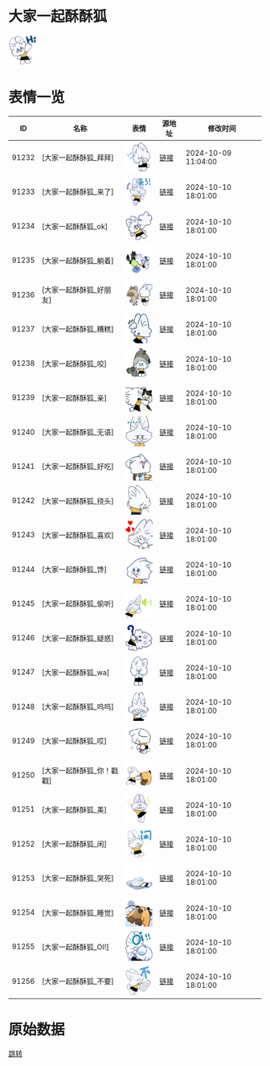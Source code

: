 # 大家一起酥酥狐

<img src="./cover.png" height="60" alt="cover" />

# 表情一览

|ID|名称|表情|源地址|修改时间|
|----|----|----|----|----|
|91232|[大家一起酥酥狐_拜拜]|<img src="./pic/091232_%5B大家一起酥酥狐_拜拜%5D.png" height="60" alt="拜拜"/>|[链接](https://i0.hdslb.com/bfs/garb/ac3a196664b47b23c1d41de4652591fad88fd8c0.png)|2024-10-09 11:04:00|
|91233|[大家一起酥酥狐_来了]|<img src="./pic/091233_%5B大家一起酥酥狐_来了%5D.png" height="60" alt="来了"/>|[链接](https://i0.hdslb.com/bfs/garb/17fd12d0dfd190b6ad40ccc5a28192cb6d99fe49.png)|2024-10-10 18:01:00|
|91234|[大家一起酥酥狐_ok]|<img src="./pic/091234_%5B大家一起酥酥狐_ok%5D.png" height="60" alt="ok"/>|[链接](https://i0.hdslb.com/bfs/garb/c38231217738cb705b328a3d457cb3eccec179d2.png)|2024-10-10 18:01:00|
|91235|[大家一起酥酥狐_躺着]|<img src="./pic/091235_%5B大家一起酥酥狐_躺着%5D.png" height="60" alt="躺着"/>|[链接](https://i0.hdslb.com/bfs/garb/893bab115f1f5094bf92a2050ea6d2637dacaa92.png)|2024-10-10 18:01:00|
|91236|[大家一起酥酥狐_好朋友]|<img src="./pic/091236_%5B大家一起酥酥狐_好朋友%5D.png" height="60" alt="好朋友"/>|[链接](https://i0.hdslb.com/bfs/garb/a1ead33ea066cbfb3184980cc85a02842073e515.png)|2024-10-10 18:01:00|
|91237|[大家一起酥酥狐_糟糕]|<img src="./pic/091237_%5B大家一起酥酥狐_糟糕%5D.png" height="60" alt="糟糕"/>|[链接](https://i0.hdslb.com/bfs/garb/d74f4494f4f5aac259b7db6184b27e8503e46b3d.png)|2024-10-10 18:01:00|
|91238|[大家一起酥酥狐_咬]|<img src="./pic/091238_%5B大家一起酥酥狐_咬%5D.png" height="60" alt="咬"/>|[链接](https://i0.hdslb.com/bfs/garb/8452b6e72edd9dee51ae0e302bdb91f383f6a8a2.png)|2024-10-10 18:01:00|
|91239|[大家一起酥酥狐_亲]|<img src="./pic/091239_%5B大家一起酥酥狐_亲%5D.png" height="60" alt="亲"/>|[链接](https://i0.hdslb.com/bfs/garb/594a36d0562819f6b8a516ca80ca6d02c996d26a.png)|2024-10-10 18:01:00|
|91240|[大家一起酥酥狐_无语]|<img src="./pic/091240_%5B大家一起酥酥狐_无语%5D.png" height="60" alt="无语"/>|[链接](https://i0.hdslb.com/bfs/garb/3612be16b15c841fca101b857ebd8670bb85aa79.png)|2024-10-10 18:01:00|
|91241|[大家一起酥酥狐_好吃]|<img src="./pic/091241_%5B大家一起酥酥狐_好吃%5D.png" height="60" alt="好吃"/>|[链接](https://i0.hdslb.com/bfs/garb/0f5aad43daf8cd1dc36af3f510a6754a47822bfe.png)|2024-10-10 18:01:00|
|91242|[大家一起酥酥狐_挠头]|<img src="./pic/091242_%5B大家一起酥酥狐_挠头%5D.png" height="60" alt="挠头"/>|[链接](https://i0.hdslb.com/bfs/garb/b5f9f219c699b26107cdade3a8b8c0c8baf05dd0.png)|2024-10-10 18:01:00|
|91243|[大家一起酥酥狐_喜欢]|<img src="./pic/091243_%5B大家一起酥酥狐_喜欢%5D.png" height="60" alt="喜欢"/>|[链接](https://i0.hdslb.com/bfs/garb/f6c668e85368b16ff78b686155f5aea1a411ae54.png)|2024-10-10 18:01:00|
|91244|[大家一起酥酥狐_馋]|<img src="./pic/091244_%5B大家一起酥酥狐_馋%5D.png" height="60" alt="馋"/>|[链接](https://i0.hdslb.com/bfs/garb/2a2dcde6a096a254d23491c1eacae7620ab2bc62.png)|2024-10-10 18:01:00|
|91245|[大家一起酥酥狐_偷听]|<img src="./pic/091245_%5B大家一起酥酥狐_偷听%5D.png" height="60" alt="偷听"/>|[链接](https://i0.hdslb.com/bfs/garb/417eee08025575e060492e96d7328afe8a18d28c.png)|2024-10-10 18:01:00|
|91246|[大家一起酥酥狐_疑惑]|<img src="./pic/091246_%5B大家一起酥酥狐_疑惑%5D.png" height="60" alt="疑惑"/>|[链接](https://i0.hdslb.com/bfs/garb/dc73641b6047b91e55d8e765ca4b84bfc2d15ecb.png)|2024-10-10 18:01:00|
|91247|[大家一起酥酥狐_wa]|<img src="./pic/091247_%5B大家一起酥酥狐_wa%5D.png" height="60" alt="wa"/>|[链接](https://i0.hdslb.com/bfs/garb/226ead0b787313d6f49a52576a243144bb4ef9ea.png)|2024-10-10 18:01:00|
|91248|[大家一起酥酥狐_呜呜]|<img src="./pic/091248_%5B大家一起酥酥狐_呜呜%5D.png" height="60" alt="呜呜"/>|[链接](https://i0.hdslb.com/bfs/garb/4e04495320690620b28f4fb624a1a2635c793a61.png)|2024-10-10 18:01:00|
|91249|[大家一起酥酥狐_哎]|<img src="./pic/091249_%5B大家一起酥酥狐_哎%5D.png" height="60" alt="哎"/>|[链接](https://i0.hdslb.com/bfs/garb/f67a8ff068d103a88d22b509de94d454f5ca8f4e.png)|2024-10-10 18:01:00|
|91250|[大家一起酥酥狐_你！戳戳]|<img src="./pic/091250_%5B大家一起酥酥狐_你！戳戳%5D.png" height="60" alt="你！戳戳"/>|[链接](https://i0.hdslb.com/bfs/garb/094dc69b3b5b28d74483adf01316e6c16ada836a.png)|2024-10-10 18:01:00|
|91251|[大家一起酥酥狐_美]|<img src="./pic/091251_%5B大家一起酥酥狐_美%5D.png" height="60" alt="美"/>|[链接](https://i0.hdslb.com/bfs/garb/d69a955f31d8f717b2c37888a7f938c18a0754fa.png)|2024-10-10 18:01:00|
|91252|[大家一起酥酥狐_闲]|<img src="./pic/091252_%5B大家一起酥酥狐_闲%5D.png" height="60" alt="闲"/>|[链接](https://i0.hdslb.com/bfs/garb/eeb545d9be9f21ed67470dd317d70548cc078801.png)|2024-10-10 18:01:00|
|91253|[大家一起酥酥狐_哭死]|<img src="./pic/091253_%5B大家一起酥酥狐_哭死%5D.png" height="60" alt="哭死"/>|[链接](https://i0.hdslb.com/bfs/garb/6ee782377df02c4af3711631963afcfe8061879a.png)|2024-10-10 18:01:00|
|91254|[大家一起酥酥狐_睡觉]|<img src="./pic/091254_%5B大家一起酥酥狐_睡觉%5D.png" height="60" alt="睡觉"/>|[链接](https://i0.hdslb.com/bfs/garb/2e8e6feed84cae2c108e242d92c9b057ade20684.png)|2024-10-10 18:01:00|
|91255|[大家一起酥酥狐_OI!]|<img src="./pic/091255_%5B大家一起酥酥狐_OI!%5D.png" height="60" alt="OI!"/>|[链接](https://i0.hdslb.com/bfs/garb/836a225a50c0f472f11d90b5344a3ec9a8b13715.png)|2024-10-10 18:01:00|
|91256|[大家一起酥酥狐_不要]|<img src="./pic/091256_%5B大家一起酥酥狐_不要%5D.png" height="60" alt="不要"/>|[链接](https://i0.hdslb.com/bfs/garb/29a482c5a2a3c99ebbb1e6dc61bb7235cc2dd39b.png)|2024-10-10 18:01:00|

# 原始数据

[跳转](./raw.json)

